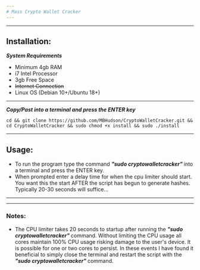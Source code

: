 ```yaml
---
# Mass Crypto Wallet Cracker
---
```

---
## Installation: 
<b><i>System Requirements</i></b>
- Minimum 4gb RAM
- i7 Intel Processor 
- 3gb Free Space
- ~~Internet Connection~~
- Linux OS (Debian 10+/Ubuntu 18+)
---
<b><i>Copy/Past into a terminal and press the ENTER key</b></i>
```
cd && git clone https://github.com/MBHudson/CryptoWalletCracker.git && cd CryptoWalletCracker && sudo chmod +x install && sudo ./install
```
---
## Usage: 
- To run the program type the command <i><b> "sudo cryptowalletcracker" </b></i> into a terminal and press the ENTER key. 
- When prompted enter a delay time for when the cpu limiter should start. You want this the start AFTER the script has begun to generate hashes. Typically 20-30 seconds will suffice...
---
---
### Notes:
- The CPU limiter takes 20 seconds to startup after running the <i><b> "sudo cryptowalletcracker" </b></i> command.
Without limiting the CPU usage all cores maintain 100% CPU usage risking damage to the user's device. It is possible 
for one or two cores to persist. In these events I have found it beneficial to simply close the terminal and restart 
the script with the <i><b> "sudo cryptowalletcracker" </b></i> command.
